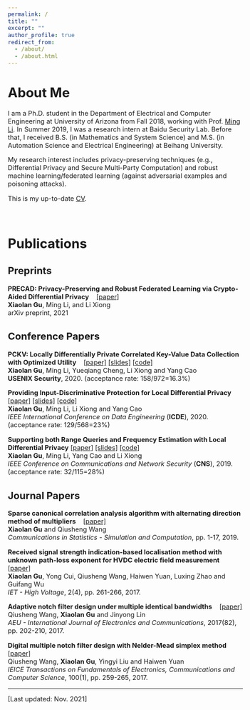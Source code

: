 ```yaml
---
permalink: /
title: ""
excerpt: ""
author_profile: true
redirect_from: 
  - /about/
  - /about.html
---
```


<style type="text/css">
  body{
  font-size: 11pt;
}
</style>


# About Me

I am a Ph.D. student in the Department of Electrical and Computer Engineering at University of Arizona from Fall 2018, working with Prof. [Ming Li](http://wiser.arizona.edu/mingli/index.html). In Summer 2019, I was a research intern at Baidu Security Lab.  Before that, I received B.S. (in Mathematics and System Science) and M.S. (in Automation Science and Electrical Engineering) at Beihang University.  

My research interest includes privacy-preserving techniques (e.g., Differential Privacy and Secure Multi-Party Computation) and robust machine learning/federated learning (against adversarial examples and poisoning attacks). 

This is my up-to-date [CV](http://xiaolangu.github.io/files/CV_Xiaolan_Gu.pdf).

<br>



# Publications


## Preprints
**PRECAD: Privacy-Preserving and Robust Federated Learning via Crypto-Aided Differential Privacy** &nbsp;&nbsp; [[paper]](https://arxiv.org/abs/2110.11578)  
**Xiaolan Gu**, Ming Li, and Li Xiong  
arXiv preprint, 2021



## Conference Papers  

**PCKV: Locally Differentially Private Correlated Key-Value Data Collection with Optimized Utility** &nbsp;&nbsp; [[paper]](https://www.usenix.org/system/files/sec20-gu.pdf) [[slides]](http://xiaolangu.github.io/files/USENIX20_slides.pdf) [[code]](https://github.com/xiaolangu/PCKV)  
**Xiaolan Gu**, Ming Li, Yueqiang Cheng, Li Xiong and Yang Cao  
**USENIX Security**, 2020. (acceptance rate: 158/972=16.3%)

**Providing Input-Discriminative Protection for Local Differential Privacy**  &nbsp;&nbsp; [[paper]](https://arxiv.org/pdf/1911.01402.pdf)   [[slides]](http://xiaolangu.github.io/files/ICDE20_slides.pdf)  [[code]](https://github.com/xiaolangu/ID-LDP)  
**Xiaolan Gu**, Ming Li, Li Xiong and Yang Cao  
*IEEE International Conference on Data Engineering* (**ICDE**), 2020. (acceptance rate: 129/568=23%)

**Supporting both Range Queries and Frequency Estimation with Local Differential Privacy**  [[paper]](http://xiaolangu.github.io/files/CNS19_paper.pdf) [[slides]](http://xiaolangu.github.io/files/CNS19_slides.pdf)   [[code]](https://github.com/xiaolangu/range-frequency)  
**Xiaolan Gu**, Ming Li, Yang Cao and Li Xiong  
*IEEE Conference on Communications and Network Security* (**CNS**), 2019. (acceptance rate: 32/115=28%)  


## Journal Papers

**Sparse canonical correlation analysis algorithm with alternating direction method of multipliers** &nbsp;&nbsp; [[paper]](https://www.tandfonline.com/doi/pdf/10.1080/03610918.2018.1520867?casa_token=Wqswb-deSccAAAAA:4CcoxUaTO97EqZ5JG5M4WxOEzp5VQbeu4WcwyUaC6kOLQXAPVKom9-UMFTXPjrD4njLNUgX3OpSs)  
**Xiaolan Gu** and Qiusheng Wang  
*Communications in Statistics - Simulation and Computation*, pp. 1-17, 2019.

**Received signal strength indication-based localisation method with unknown path-loss exponent for HVDC electric field measurement**  &nbsp;&nbsp; [[paper]](https://ieeexplore.ieee.org/stamp/stamp.jsp?tp=&arnumber=8244349)  
**Xiaolan Gu**, Yong Cui, Qiusheng Wang, Haiwen Yuan, Luxing Zhao and Guifang Wu  
*IET - High Voltage*, 2(4), pp. 261-266, 2017.

**Adaptive notch filter design under multiple identical bandwidths**  &nbsp;&nbsp; [[paper]](http://xiaolangu.github.io/files/AEU17.pdf)  
Qiusheng Wang, **Xiaolan Gu** and Jinyong Lin  
*AEU - International Journal of Electronics and Communications*, 2017(82), pp. 202-210, 2017.

**Digital multiple notch filter design with Nelder-Mead simplex method**  &nbsp;&nbsp; [[paper]](http://xiaolangu.github.io/files/IEICE17.pdf)  
Qiusheng Wang, **Xiaolan Gu**, Yingyi Liu and Haiwen Yuan  
*IEICE Transactions on Fundamentals of Electronics, Communications and Computer Science*, 100(1), pp. 259-265, 2017.  

--------------------
[Last updated: Nov. 2021]
